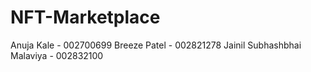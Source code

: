 # NFT-Marketplace

Anuja Kale - 002700699 
Breeze Patel - 002821278
Jainil Subhashbhai Malaviya - 002832100
